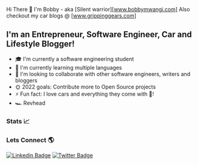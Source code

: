 Hi There :wave: I'm Bobby - aka [Silent warrior][www.bobbymwangi.com] 
Also checkout my car blogs @  [www.grippinggears.com]

## I'm an Entrepreneur, Software Engineer, Car and Lifestyle Blogger!
- 🎓 I'm currently a software engineering student
- 👲 I'm currently learning multiple languages
- 🤝 I'm looking to collaborate with other software engineers, writers and bloggers
- 🌞 2022 goals: Contribute more to Open Source projects
- ⚡️ Fun fact: I love cars and everything they come with 🚙!
- 🏎️ Revhead

### Stats :chart_with_upwards_trend:




### Lets Connect 🌎
[![Linkedin Badge](https://img.shields.io/badge/-LinkedIn-blue?style=flat-square&logo=Linkedin&logoColor=white&link=https://https://www.linkedin.com/in/bob-mwangi-b4b626161/)](https://www.linkedin.com/in/bob-mwangi-b4b626161/) 
[![Twitter Badge](https://img.shields.io/badge/-Twitter-1ca0f1?style=flat-square&labelColor=1ca0f1&logo=twitter&logoColor=white&link=https://twitter.com/Silentw84343056)](https://twitter.com/Silentw84343056)


